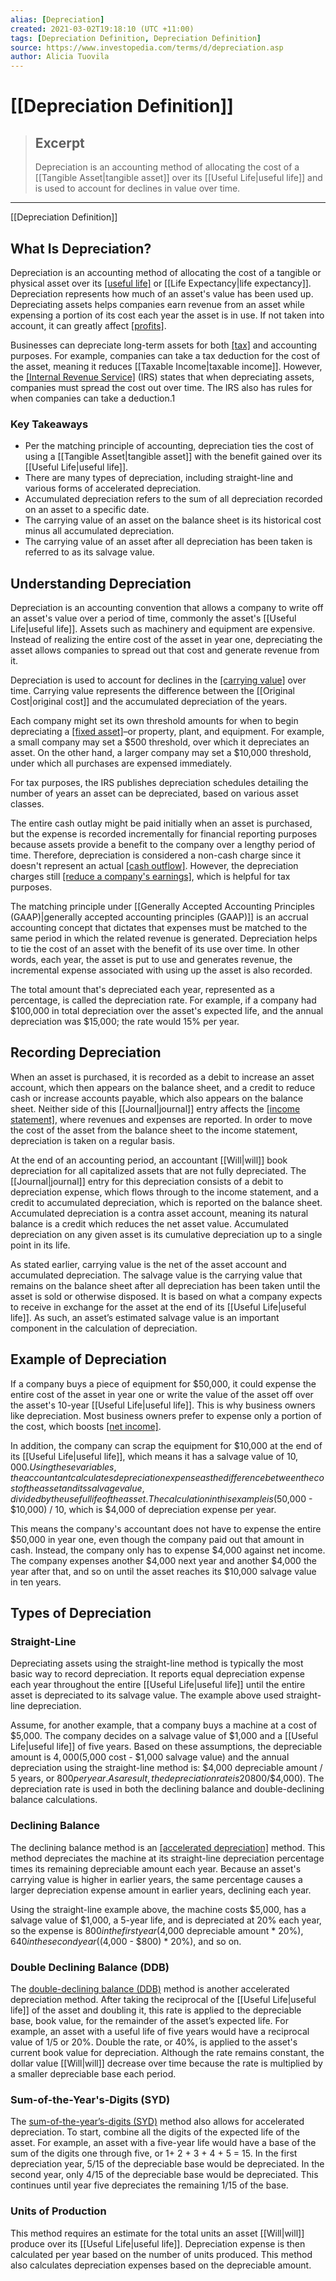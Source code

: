 ```yaml
---
alias: [Depreciation]
created: 2021-03-02T19:18:10 (UTC +11:00)
tags: [Depreciation Definition, Depreciation Definition]
source: https://www.investopedia.com/terms/d/depreciation.asp
author: Alicia Tuovila
---
```


# [[Depreciation Definition]]

> ## Excerpt
> Depreciation is an accounting method of allocating the cost of a [[Tangible Asset|tangible asset]] over its [[Useful Life|useful life]] and is used to account for declines in value over time.

---

[[Depreciation Definition]]
## What Is Depreciation?

Depreciation is an accounting method of allocating the cost of a tangible or physical asset over its [[useful life]](https://www.investopedia.com/terms/u/usefullife.asp) or [[Life Expectancy|life expectancy]]. Depreciation represents how much of an asset's value has been used up. Depreciating assets helps companies earn revenue from an asset while expensing a portion of its cost each year the asset is in use. If not taken into account, it can greatly affect [[profits]](https://www.investopedia.com/ask/answers/032715/what-difference-between-ebitda-margin-and-profit-margin.asp).

Businesses can depreciate long-term assets for both [[tax]](https://www.investopedia.com/ask/answers/031815/what-tax-impact-calculating-depreciation.asp) and accounting purposes. For example, companies can take a tax deduction for the cost of the asset, meaning it reduces [[Taxable Income|taxable income]]. However, the [[Internal Revenue Service]](https://www.investopedia.com/terms/i/irs.asp) (IRS) states that when depreciating assets, companies must spread the cost out over time. The IRS also has rules for when companies can take a deduction.1

### Key Takeaways

-   Per the matching principle of accounting, depreciation ties the cost of using a [[Tangible Asset|tangible asset]] with the benefit gained over its [[Useful Life|useful life]].
-   There are many types of depreciation, including straight-line and various forms of accelerated depreciation.
-   Accumulated depreciation refers to the sum of all depreciation recorded on an asset to a specific date.
-   The carrying value of an asset on the balance sheet is its historical cost minus all accumulated depreciation.
-   The carrying value of an asset after all depreciation has been taken is referred to as its salvage value.

## Understanding Depreciation

Depreciation is an accounting convention that allows a company to write off an asset's value over a period of time, commonly the asset's [[Useful Life|useful life]]. Assets such as machinery and equipment are expensive. Instead of realizing the entire cost of the asset in year one, depreciating the asset allows companies to spread out that cost and generate revenue from it.

Depreciation is used to account for declines in the [[carrying value]](https://www.investopedia.com/terms/c/carryingvalue.asp) over time. Carrying value represents the difference between the [[Original Cost|original cost]] and the accumulated depreciation of the years.

Each company might set its own threshold amounts for when to begin depreciating a [[fixed asset]](https://www.investopedia.com/ask/answers/032515/how-do-i-calculate-fixed-asset-depreciation-using-excel.asp)–or property, plant, and equipment. For example, a small company may set a $500 threshold, over which it depreciates an asset. On the other hand, a larger company may set a $10,000 threshold, under which all purchases are expensed immediately.

For tax purposes, the IRS publishes depreciation schedules detailing the number of years an asset can be depreciated, based on various asset classes.

The entire cash outlay might be paid initially when an asset is purchased, but the expense is recorded incrementally for financial reporting purposes because assets provide a benefit to the company over a lengthy period of time. Therefore, depreciation is considered a non-cash charge since it doesn't represent an actual [[cash outflow]](https://www.investopedia.com/ask/answers/080216/how-does-depreciation-affect-cash-flow.asp). However, the depreciation charges still [[reduce a company's earnings]](https://www.investopedia.com/ask/answers/05/negativeeps.asp), which is helpful for tax purposes.

The matching principle under [[Generally Accepted Accounting Principles (GAAP)|generally accepted accounting principles (GAAP)]] is an accrual accounting concept that dictates that expenses must be matched to the same period in which the related revenue is generated. Depreciation helps to tie the cost of an asset with the benefit of its use over time. In other words, each year, the asset is put to use and generates revenue, the incremental expense associated with using up the asset is also recorded.

The total amount that's depreciated each year, represented as a percentage, is called the depreciation rate. For example, if a company had $100,000 in total depreciation over the asset's expected life, and the annual depreciation was $15,000; the rate would 15% per year.

## Recording Depreciation

When an asset is purchased, it is recorded as a debit to increase an asset account, which then appears on the balance sheet, and a credit to reduce cash or increase accounts payable, which also appears on the balance sheet. Neither side of this [[Journal|journal]] entry affects the [[income statement]](https://www.investopedia.com/terms/i/incomestatement.asp), where revenues and expenses are reported. In order to move the cost of the asset from the balance sheet to the income statement, depreciation is taken on a regular basis.

At the end of an accounting period, an accountant [[Will|will]] book depreciation for all capitalized assets that are not fully depreciated. The [[Journal|journal]] entry for this depreciation consists of a debit to depreciation expense, which flows through to the income statement, and a credit to accumulated depreciation, which is reported on the balance sheet. Accumulated depreciation is a contra asset account, meaning its natural balance is a credit which reduces the net asset value. Accumulated depreciation on any given asset is its cumulative depreciation up to a single point in its life.

As stated earlier, carrying value is the net of the asset account and accumulated depreciation. The salvage value is the carrying value that remains on the balance sheet after all depreciation has been taken until the asset is sold or otherwise disposed. It is based on what a company expects to receive in exchange for the asset at the end of its [[Useful Life|useful life]]. As such, an asset’s estimated salvage value is an important component in the calculation of depreciation.

## Example of Depreciation

If a company buys a piece of equipment for $50,000, it could expense the entire cost of the asset in year one or write the value of the asset off over the asset's 10-year [[Useful Life|useful life]]. This is why business owners like depreciation. Most business owners prefer to expense only a portion of the cost, which boosts [[net income]](https://www.investopedia.com/terms/n/netincome.asp).

In addition, the company can scrap the equipment for $10,000 at the end of its [[Useful Life|useful life]], which means it has a salvage value of $10,000. Using these variables, the accountant calculates depreciation expense as the difference between the cost of the asset and its salvage value, divided by the useful life of the asset. The calculation in this example is ($50,000 - $10,000) / 10, which is $4,000 of depreciation expense per year.

This means the company's accountant does not have to expense the entire $50,000 in year one, even though the company paid out that amount in cash. Instead, the company only has to expense $4,000 against net income. The company expenses another $4,000 next year and another $4,000 the year after that, and so on until the asset reaches its $10,000 salvage value in ten years.

## Types of Depreciation

### Straight-Line

Depreciating assets using the straight-line method is typically the most basic way to record depreciation. It reports equal depreciation expense each year throughout the entire [[Useful Life|useful life]] until the entire asset is depreciated to its salvage value. The example above used straight-line depreciation.

Assume, for another example, that a company buys a machine at a cost of $5,000. The company decides on a salvage value of $1,000 and a [[Useful Life|useful life]] of five years. Based on these assumptions, the depreciable amount is $4,000 ($5,000 cost - $1,000 salvage value) and the annual depreciation using the straight-line method is: $4,000 depreciable amount / 5 years, or $800 per year. As a result, the depreciation rate is 20% ($800/$4,000). The depreciation rate is used in both the declining balance and double-declining balance calculations.

### Declining Balance

The declining balance method is an [[accelerated depreciation]](https://www.investopedia.com/terms/a/accelerateddepreciation.asp) method. This method depreciates the machine at its straight-line depreciation percentage times its remaining depreciable amount each year. Because an asset's carrying value is higher in earlier years, the same percentage causes a larger depreciation expense amount in earlier years, declining each year.

Using the straight-line example above, the machine costs $5,000, has a salvage value of $1,000, a 5-year life, and is depreciated at 20% each year, so the expense is $800 in the first year ($4,000 depreciable amount \* 20%), $640 in the second year (($4,000 - $800) \* 20%), and so on.

### Double Declining Balance (DDB)

The [double-declining balance (DDB)](https://www.investopedia.com/terms/d/double-declining-balance-depreciation-method.asp) method is another accelerated depreciation method. After taking the reciprocal of the [[Useful Life|useful life]] of the asset and doubling it, this rate is applied to the depreciable base, book value, for the remainder of the asset’s expected life. For example, an asset with a useful life of five years would have a reciprocal value of 1/5 or 20%. Double the rate, or 40%, is applied to the asset's current book value for depreciation. Although the rate remains constant, the dollar value [[Will|will]] decrease over time because the rate is multiplied by a smaller depreciable base each period.

### Sum-of-the-Year's-Digits (SYD)

The [sum-of-the-year’s-digits (SYD)](https://www.investopedia.com/terms/s/sum-of-the-years-digits.asp) method also allows for accelerated depreciation. To start, combine all the digits of the expected life of the asset. For example, an asset with a five-year life would have a base of the sum of the digits one through five, or 1+ 2 + 3 + 4 + 5 = 15. In the first depreciation year, 5/15 of the depreciable base would be depreciated. In the second year, only 4/15 of the depreciable base would be depreciated. This continues until year five depreciates the remaining 1/15 of the base.

### Units of Production

This method requires an estimate for the total units an asset [[Will|will]] produce over its [[Useful Life|useful life]]. Depreciation expense is then calculated per year based on the number of units produced. This method also calculates depreciation expenses based on the depreciable amount.
